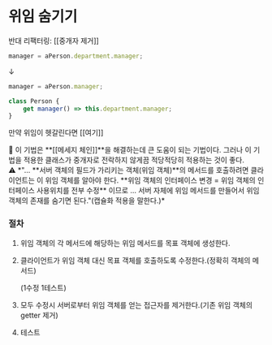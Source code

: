 # 위임 숨기기

반대 리팩터링: [[중개자 제거]]

```jsx
manager = aPerson.department.manager;
```

↓

```jsx
manager = aPerson.manager;

class Person {
	get manager() => this.department.manager;
}
```

만약 위임이 헷갈린다면 [[여기]]

<aside>
💬 이 기법은 **[[메세지 체인]]**을 해결하는데 큰 도움이 되는 기법이다. 그러나 이 기법을 적용한 클래스가 중개자로 전락하지 않게끔 적당적당히 적용하는 것이 좋다.

</aside>

<aside>
⚠️ *"... **서버 객체의 필드가 가리키는 객체(위임 객체)**의 메서드를 호출하려면 클라이언트는 이 위임 객체를 알아야 한다. **위임 객체의 인터페이스 변경 = 위임 객체의 인터페이스 사용위치를 전부 수정** 이므로 ... 서버 자체에 위임 메서드를 만들어서 위임 객체의 존재를 숨기면 된다."(캡슐화 적용을 말한다.)*

</aside>

### 절차

1. 위임 객체의 각 메서드에 해당하는 위임 메서드를 목표 객체에 생성한다.
2. 클라이언트가 위임 객체 대신 목표 객체를 호출하도록 수정한다.(정확히 객체의 메서드)

    (1수정 1테스트)

3. 모두 수정시 서버로부터 위임 객체를 얻는 접근자를 제거한다.(기존 위임 객체의 getter 제거)
4. 테스트
